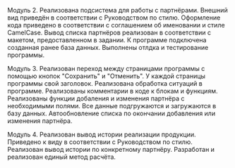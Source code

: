 Модуль 2.
Реализована подсистема для работы с партнёрами.
Внешний вид приведён в соответствии с Руководством по стилю.
Оформление кода приведено в соответствии с соглашением об именовании и стиле CamelCase.
Вывод списка партнёров реализован в соответствии с макетом, предоставленном в задании.
К программе подключена созданная ранее база данных.
Выполнены отлдка и тестирование программы.

Модуль 3.
Реализован переход между страницами программы с помощью кнопок "Сохранить" и "Отменить".
У каждой страницы программы свой заголовок.
Реализована обработка ситуаций в программе.
Реализованы комментарии в коде к блокам и функциям.
Реализованы функции добаления и изменения партнёра с необходимыми полями.
Все данные подгружаются и загружаются в базу данных.
Автообновление списка по окончании добавления или изменения партнёра.

Модуль 4.
Реализован вывод истории реализации продукции.
Приведено к виду в соответствии с Руководством по стилю.
Реализован вывод истории по конкретному партнёру.
Разработан и реализован единый метод расчёта.
